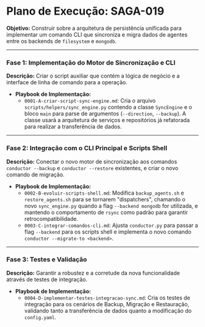 # Plano de Execução: SAGA-019

**Objetivo:** Construir sobre a arquitetura de persistência unificada para implementar um comando CLI que sincroniza e migra dados de agentes entre os backends de `filesystem` e `mongodb`.

---

### Fase 1: Implementação do Motor de Sincronização e CLI

**Descrição:** Criar o script auxiliar que contém a lógica de negócio e a interface de linha de comando para a operação.

*   **Playbook de Implementação:**
    *   `0001-A-criar-script-sync-engine.md`: Cria o arquivo `scripts/helpers/sync_engine.py` contendo a classe `SyncEngine` e o bloco `main` para parse de argumentos (`--direction`, `--backup`). A classe usará a arquitetura de serviços e repositórios já refatorada para realizar a transferência de dados.

---

### Fase 2: Integração com o CLI Principal e Scripts Shell

**Descrição:** Conectar o novo motor de sincronização aos comandos `conductor --backup` e `conductor --restore` existentes, e criar o novo comando de migração.

*   **Playbook de Implementação:**
    *   `0002-B-evoluir-scripts-shell.md`: Modifica `backup_agents.sh` e `restore_agents.sh` para se tornarem "dispatchers", chamando o novo `sync_engine.py` quando a flag `--backend mongodb` for utilizada, e mantendo o comportamento de `rsync` como padrão para garantir retrocompatibilidade.
    *   `0003-C-integrar-comandos-cli.md`: Ajusta `conductor.py` para passar a flag `--backend` para os scripts shell e implementa o novo comando `conductor --migrate-to <backend>`.

---

### Fase 3: Testes e Validação

**Descrição:** Garantir a robustez e a corretude da nova funcionalidade através de testes de integração.

*   **Playbook de Implementação:**
    *   `0004-D-implementar-testes-integracao-sync.md`: Cria os testes de integração para os cenários de Backup, Migração e Restauração, validando tanto a transferência de dados quanto a modificação do `config.yaml`.
